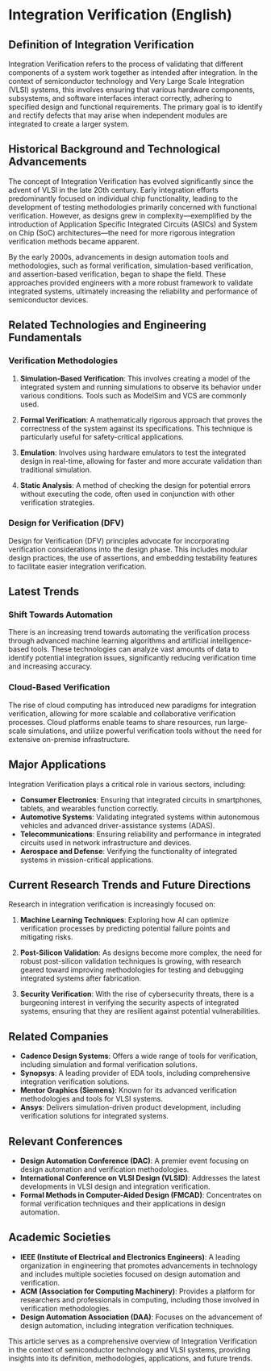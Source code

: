 # Integration Verification (English)

## Definition of Integration Verification

Integration Verification refers to the process of validating that different components of a system work together as intended after integration. In the context of semiconductor technology and Very Large Scale Integration (VLSI) systems, this involves ensuring that various hardware components, subsystems, and software interfaces interact correctly, adhering to specified design and functional requirements. The primary goal is to identify and rectify defects that may arise when independent modules are integrated to create a larger system.

## Historical Background and Technological Advancements

The concept of Integration Verification has evolved significantly since the advent of VLSI in the late 20th century. Early integration efforts predominantly focused on individual chip functionality, leading to the development of testing methodologies primarily concerned with functional verification. However, as designs grew in complexity—exemplified by the introduction of Application Specific Integrated Circuits (ASICs) and System on Chip (SoC) architectures—the need for more rigorous integration verification methods became apparent. 

By the early 2000s, advancements in design automation tools and methodologies, such as formal verification, simulation-based verification, and assertion-based verification, began to shape the field. These approaches provided engineers with a more robust framework to validate integrated systems, ultimately increasing the reliability and performance of semiconductor devices.

## Related Technologies and Engineering Fundamentals

### Verification Methodologies

1. **Simulation-Based Verification**: This involves creating a model of the integrated system and running simulations to observe its behavior under various conditions. Tools such as ModelSim and VCS are commonly used.

2. **Formal Verification**: A mathematically rigorous approach that proves the correctness of the system against its specifications. This technique is particularly useful for safety-critical applications.

3. **Emulation**: Involves using hardware emulators to test the integrated design in real-time, allowing for faster and more accurate validation than traditional simulation.

4. **Static Analysis**: A method of checking the design for potential errors without executing the code, often used in conjunction with other verification strategies.

### Design for Verification (DFV)

Design for Verification (DFV) principles advocate for incorporating verification considerations into the design phase. This includes modular design practices, the use of assertions, and embedding testability features to facilitate easier integration verification.

## Latest Trends

### Shift Towards Automation

There is an increasing trend towards automating the verification process through advanced machine learning algorithms and artificial intelligence-based tools. These technologies can analyze vast amounts of data to identify potential integration issues, significantly reducing verification time and increasing accuracy.

### Cloud-Based Verification

The rise of cloud computing has introduced new paradigms for integration verification, allowing for more scalable and collaborative verification processes. Cloud platforms enable teams to share resources, run large-scale simulations, and utilize powerful verification tools without the need for extensive on-premise infrastructure.

## Major Applications

Integration Verification plays a critical role in various sectors, including:

- **Consumer Electronics**: Ensuring that integrated circuits in smartphones, tablets, and wearables function correctly.
- **Automotive Systems**: Validating integrated systems within autonomous vehicles and advanced driver-assistance systems (ADAS).
- **Telecommunications**: Ensuring reliability and performance in integrated circuits used in network infrastructure and devices.
- **Aerospace and Defense**: Verifying the functionality of integrated systems in mission-critical applications.

## Current Research Trends and Future Directions

Research in integration verification is increasingly focused on:

1. **Machine Learning Techniques**: Exploring how AI can optimize verification processes by predicting potential failure points and mitigating risks.
   
2. **Post-Silicon Validation**: As designs become more complex, the need for robust post-silicon validation techniques is growing, with research geared toward improving methodologies for testing and debugging integrated systems after fabrication.

3. **Security Verification**: With the rise of cybersecurity threats, there is a burgeoning interest in verifying the security aspects of integrated systems, ensuring that they are resilient against potential vulnerabilities.

## Related Companies

- **Cadence Design Systems**: Offers a wide range of tools for verification, including simulation and formal verification solutions.
- **Synopsys**: A leading provider of EDA tools, including comprehensive integration verification solutions.
- **Mentor Graphics (Siemens)**: Known for its advanced verification methodologies and tools for VLSI systems.
- **Ansys**: Delivers simulation-driven product development, including verification solutions for integrated systems.

## Relevant Conferences

- **Design Automation Conference (DAC)**: A premier event focusing on design automation and verification methodologies.
- **International Conference on VLSI Design (VLSID)**: Addresses the latest developments in VLSI design and integration verification.
- **Formal Methods in Computer-Aided Design (FMCAD)**: Concentrates on formal verification techniques and their applications in design automation.

## Academic Societies

- **IEEE (Institute of Electrical and Electronics Engineers)**: A leading organization in engineering that promotes advancements in technology and includes multiple societies focused on design automation and verification.
- **ACM (Association for Computing Machinery)**: Provides a platform for researchers and professionals in computing, including those involved in verification methodologies.
- **Design Automation Association (DAA)**: Focuses on the advancement of design automation, including integration verification techniques.

This article serves as a comprehensive overview of Integration Verification in the context of semiconductor technology and VLSI systems, providing insights into its definition, methodologies, applications, and future trends.